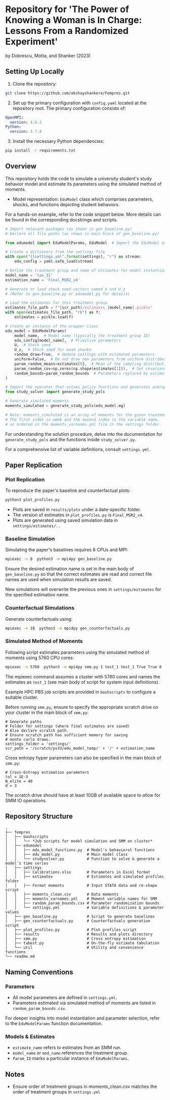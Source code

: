 
# Repository for 'The Power of Knowing a Woman is In Charge: Lessons From a Randomized Experiment'
by Dobrescu, Motta, and Shanker (2023)

## Setting Up Locally

1. Clone the repository:
```bash
git clone https://github.com/akshayshankere/Fempres.git
```

2. Set up the primary configuration with `config.yaml` located at the repository root. The primary configuration consists of:
```yaml
OpenMPI:
  version: 4.0.2
Python:
  version: 3.7.4
``` 

3. Install the necessary Python dependencies:
```bash
pip install -r requirements.txt
```

## Overview

This repository holds the code to simulate a university student's study behavior model and estimate its parameters using the simulated method of moments.

- Model representation: `EduModel` class which comprises parameters, shocks, and functions depicting student behaviors.
  
For a hands-on example, refer to the code snippet below. More details can be found in the corresponding docstrings and scripts.

```python
# Import relevant packages (as shown in gen_baseline.py)
# Declare all file paths (as shown in main block of gen_baseline.py)

from edumodel import EduModelParams, EduModel  # Import the EduModel and its wrapper class

# Create a dictionary from the settings file
with open("{}settings.yml".format(settings), "r") as stream:
    edu_config = yaml.safe_load(stream)

# Define the treatment group and name of estimates for model instantiation
model_name = 'tau_31'
estimation_name = 'Final_MSR2_v4'

# Generate or load shock seed vectors named U and U_z
# (Refer to gen_baseline.py or edumodel.py for details)

# Load the estimates for this treatment group
estimates_file_path = f"{scr_path}/estimates_{model_name}.pickle"
with open(estimates_file_path, "rb") as f:
    estimates = pickle.load(f)

# Create an instance of the wrapper class
edu_model = EduModelParams(
    model_name,  # Model name (typically the treatment group ID)
    edu_config[model_name],  # Primitive parameters
    U,  # Shock seed
    U_z,  # Shock seed for exam shocks
    random_draw=True,  # Update settings with estimated parameters
    uniform=False,  # Do not draw new parameters from uniform distribution
    param_random_means=estimates[0],  # Mean of the sampling distribution estimates
    param_random_cov=np.zeros(np.shape(estimates[1])),  # Set covariance to zero for point estimates
    random_bounds=param_random_bounds  # Parameters replaced by estimated params
)

# Import the operator that solves policy functions and generates average moments
from study_solver import generate_study_pols

# Generate simulated moments
moments_simulated = generate_study_pols(edu_model.og)

# Note: moments_simulated is an array of moments for the given treatment group.
# The first index is week and the second index is the variable name,
# as ordered in the moments_varnames.yml file in the settings folder.

```

For understanding the solution procedure, delve into the documentation for `generate_study_pols` and the functions inside `study_solver.py`.

For a comprehensive list of variable definitions, consult `settings.yml`.

## Paper Replication 

### Plot Replication
To reproduce the paper's baseline and counterfactual plots:
```bash
python3 plot_profiles.py
```

- Plots are saved in `results/plots` under a date-specific folder.
- The version of estimates in `plot_profiles.py` is `Final_MSR2_v4`.
- Plots are generated using saved simulation data in `settings/estimates/..`

### Baseline Simulation

Simulating the paper's baselines requires 8 CPUs and MPI:
```bash
mpiexec -n 8  python3 -m mpi4py gen_baseline.py
```
Ensure the desired estimation name is set in the main body of `gen_baseline.py` so that the correct estimates are read and correct file names are used when simulation results are saved.

New simulations will overwrite the previous ones in `settings/estimates` for the specified estimation name. 

### Counterfactual Simulations

Generate counterfactuals using:
```bash
mpiexec -n 18  python3 -m mpi4py gen_counterfactuals.py
```
### Simulated Method of Moments 

Following script estimates parameters using the simulated method of moments using 5760 CPU cores:
```bash
mpiexec -n 5760  python3 -m mpi4py smm.py 1 test_1 test_1 True True 8
```
The mpiexec command assumes a cluster with 5760 cores and names the estimates as `test_1` (see main body of script for system input definitions).

Example HPC PBS job scripts are provided in `bashscripts` to configure a suitable cluster. 

Before running `smm.py`, ensure to specify the appropriate scratch drive on your cluster in the main block of `smm.py`:


    # Generate paths
    # Folder for settings (where final estimates are saved) 
    # Also declare scratch path. 
    # Ensure scratch path has sufficient memory for saving 
    # monte carlo draws. 
    settings_folder = 'settings/'
    scr_path = '/scratch/pv33/edu_model_temp/' + '/' + estimation_name
    

Cross entropy hyper parameters can also be specified in the main block of `smm.py`:

    # Cross-Entropy estimation parameters  
    tol = 1E-3
    N_elite = 40
    d = 3
The scratch drive should have at least 10GB of available space to allow for SMM IO operations.

## Repository Structure

```
.
├── fempres
│   ├── bashscripts
│   │   └── *Job scripts for model simulation and SMM on cluster*
│   ├── edumodel
│   │   ├── edu_model_functions.py  # Model's behavioral functions
│   │   ├── edu_model.py            # Main model class
│   │   └── studysolver.py          # Function to solve & generate a model's time series
│   ├── settings
│   │   ├── Calibrations.xlsx       # Parameters in Excel format
│   │   ├── estimates               # Estimates and simulated profiles folder
│   │   ├── Format moments          # Input STATA data and re-shape script
│   │   ├── moments_clean.csv       # Data moments
│   │   ├── moments_varnames.yml    # Moment variable names for SMM
│   │   ├── random_param_bounds.csv # Parameter randomization bounds
│   │   └── settings.yml            # Variable definitions & parameter values
│   ├── gen_baseline.py             # Script to generate baselines
│   ├── gen_counterfactuals.py      # Counterfactuals generation script
│   ├── plot_profiles.py            # Plot profiles script
│   ├── results                     # Results and plots directory
│   ├── smm.py                      # Cross entropy estimation
│   ├── tabest.py                   # On-the-fly estimate tabulation
│   └── util                        # Utility and convenience functions
└── readme.md
```


## Naming Conventions

### Parameters
- All model parameters are defined in `settings.yml`.
- Parameters estimated via simulated method of moments are listed in `random_param_bounds.csv`.
  
For deeper insights into model instantiation and parameter selection, refer to the `EduModelParams` function documentation.

### Models & Estimates

- `estimate_name` refers to estimates from an SMM run.
- `model_name` or `mod_name` references the treatment group.
- `Param_ID` marks a particular instance of `EduModelParams`.

## Notes

- Ensure order of treatment groups in moments_clean.csv matches the order of treatment groups in `settings.yml`


